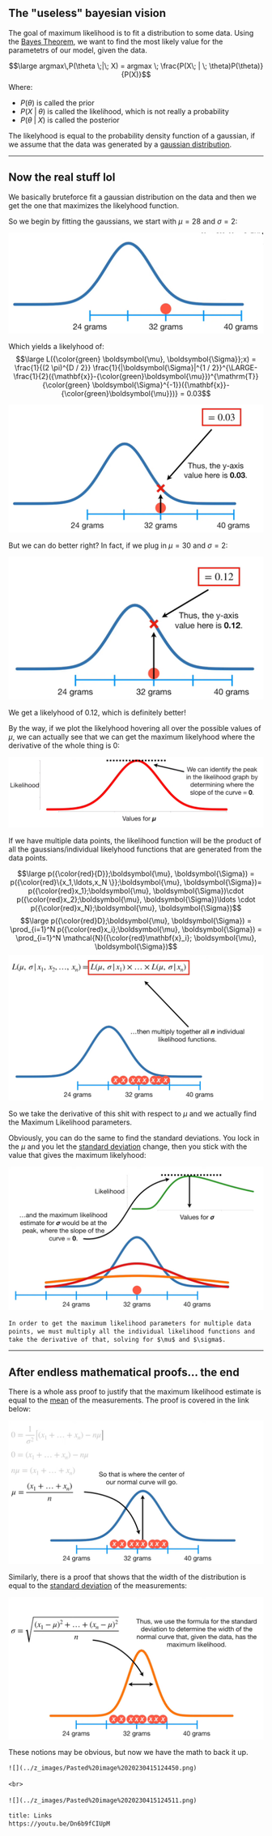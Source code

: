 ## The "useless" bayesian vision

The goal of maximum likelihood is to fit a distribution to some data.
Using the [Bayes Theorem](Bayes%20Theorem.md), we want to find the most likely value for the parametetrs of our model, given the data.

$$\large argmax\,P(\theta \;|\; X) = argmax \; \frac{P(X\; | \; \theta)P(\theta)}{P(X)}$$
Where:
- $P(\theta)$ is called the prior
- $P(X \; | \; \theta)$ is called the likelihood, which is not really a probability
- $P(\theta \; | \; X)$ is called the posterior

The likelyhood is equal to the probability density function of a gaussian, if we assume that the data was generated by a [gaussian distribution](Gaussian%20distribution.md).

---

## Now the real stuff lol

We basically bruteforce fit a gaussian distribution on the data and then we get the one that maximizes the likelyhood function.

So we begin by fitting the gaussians, we start with $\mu = 28$ and $\sigma = 2$:

![](../z_images/Pasted%20image%2020230414000844.png)

Which yields a likelyhood of:
$$\large L({\color{green} \boldsymbol{\mu}, \boldsymbol{\Sigma}};x) = \frac{1}{(2 \pi)^{D / 2}} \frac{1}{|\boldsymbol{\Sigma}|^{1 / 2}}^{\LARGE-\frac{1}{2}({\mathbf{x}}-{\color{green}\boldsymbol{\mu}})^{\mathrm{T}}{\color{green} \boldsymbol{\Sigma}^{-1}}({\mathbf{x}}-{\color{green}\boldsymbol{\mu}})} = 0.03$$

![](../z_images/Pasted%20image%2020230414001222.png)

But we can do better right?
In fact, if we plug in $\mu = 30$ and $\sigma = 2$:

![](../z_images/Pasted%20image%2020230414001424.png)

We get a likelyhood of 0.12, which is definitely better!

By the way, if we plot the likelyhood hovering all over the possible values of $\mu$, we can actually see that we can get the maximum likelyhood where the derivative of the whole thing is 0:

![](../z_images/Pasted%20image%2020230414001747.png)


If we have multiple data points, the likelihood function will be the product of all the gaussians/individual likelyhood functions that are generated from the data points.

$$\large p({\color{red}{D}};\boldsymbol{\mu}, \boldsymbol{\Sigma}) = p({\color{red}\{x_1,\ldots,x_N \}};\boldsymbol{\mu}, \boldsymbol{\Sigma})= p({\color{red}x_1};\boldsymbol{\mu}, \boldsymbol{\Sigma})\cdot p({\color{red}x_2};\boldsymbol{\mu}, \boldsymbol{\Sigma})\ldots \cdot p({\color{red}x_N};\boldsymbol{\mu}, \boldsymbol{\Sigma})$$$$\large p({\color{red}D};\boldsymbol{\mu}, \boldsymbol{\Sigma}) = \prod_{i=1}^N p({\color{red}x_i};\boldsymbol{\mu}, \boldsymbol{\Sigma}) = \prod_{i=1}^N  \mathcal{N}({\color{red}\mathbf{x}_i}; \boldsymbol{\mu}, \boldsymbol{\Sigma})$$
![](../z_images/Pasted%20image%2020230414002635.png)

So we take the derivative of this shit with respect to $\mu$ and we actually find the Maximum Likelihood parameters.

Obviously, you can do the same to find the standard deviations. You lock in the $\mu$ and you let the [standard deviation](../Statistics/Standard%20Deviation.md) change, then you stick with the value that gives the maximum likelyhood:

![](../z_images/Pasted%20image%2020230415125133.png)


```ad-tldr
In order to get the maximum likelihood parameters for multiple data points, we must multiply all the individual likelihood functions and take the derivative of that, solving for $\mu$ and $\sigma$.
```

---

## After endless mathematical proofs... the end

There is a whole ass proof to justify that the maximum likelihood estimate is equal to the [mean](../Statistics/Mean.md) of the measurements. The proof is covered in the link below:

![](../z_images/Pasted%20image%2020230415124246.png)

Similarly, there is a proof that shows that the width of the distribution is equal to the [standard deviation](../Statistics/Standard%20Deviation.md) of the measurements:

![](../z_images/Pasted%20image%2020230415124322.png)

These notions may be obvious, but now we have the math to back it up.

```ad-tldr
![](../z_images/Pasted%20image%2020230415124450.png)

<br>

![](../z_images/Pasted%20image%2020230415124511.png)
```


```ad-seealso
title: Links
https://youtu.be/Dn6b9fCIUpM
```
